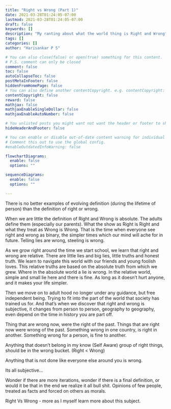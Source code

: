 ```yaml
---
title: "Right vs Wrong (Part 1)"
date: 2021-03-28T01:24:05-07:00
lastmod: 2021-03-28T01:24:05-07:00
draft: false
keywords: []
description: "My ranting about what the world thing is Right and Wrong"
tags: []
categories: []
author: "Harisankar P S"

# You can also close(false) or open(true) something for this content.
# P.S. comment can only be closed
comment: false
toc: false
autoCollapseToc: false
postMetaInFooter: false
hiddenFromHomePage: false
# You can also define another contentCopyright. e.g. contentCopyright: "This is another copyright."
contentCopyright: false
reward: false
mathjax: false
mathjaxEnableSingleDollar: false
mathjaxEnableAutoNumber: false

# You unlisted posts you might want not want the header or footer to show
hideHeaderAndFooter: false

# You can enable or disable out-of-date content warning for individual post.
# Comment this out to use the global config.
#enableOutdatedInfoWarning: false

flowchartDiagrams:
  enable: false
  options: ""

sequenceDiagrams: 
  enable: false
  options: ""

---
```

There is no better examples of evolving definition (during the lifetime of person) than the definition of right or wrong.

When we are little the definition of Right and Wrong is absolute. The adults define them (especially our parents). What the show as Right is Right and what they treat as Wrong is Wrong. That is the time when everyone see right and wrong as binary, the simpler times which our mind will ache for in future. Telling lies are wrong, steeling is wrong. 

As we grow right around the time we start school, we learn that right and wrong are relative. There are little lies and big lies, little truths and honest truth. We learn to navigate this world with our friends and young foolish loves. This relative truths are based on the absolute truth from which we grew. Where in the absolute world a lie is wrong. In the relative world, simple and small lie here and there is fine. As long as it doesn’t hurt anyone, and it makes your life simpler.

<!--more-->

Then we move on to adult hood no longer under any guidance, but free independent being. Trying to fit into the part of the world that society has trained us for. And that’s when we discover that right and wrong is subjective, it changes from person to person, geography to geography, even depend on the time in history you are part off.

Thing that are wrong now, were the right of the past.
Things that are right now were wrong of the past. 
Something wrong in one country, is right in another.
Something wrong for a person, is fine to another.

Anything that doesn’t belong in my know (Self Aware) group of right things, should be in the wrong bucket. (Right < Wrong)

Anything that is not done like everyone else around you is wrong.

Its all subjective…

Wonder if there are more iterations, wonder if there is a final definition, or would it be that in the end we realize it all bull shit. Opinions of few people, treated as facts and forced on others as morals.

Right Vs Wrong - more as I myself learn more about this subject.
